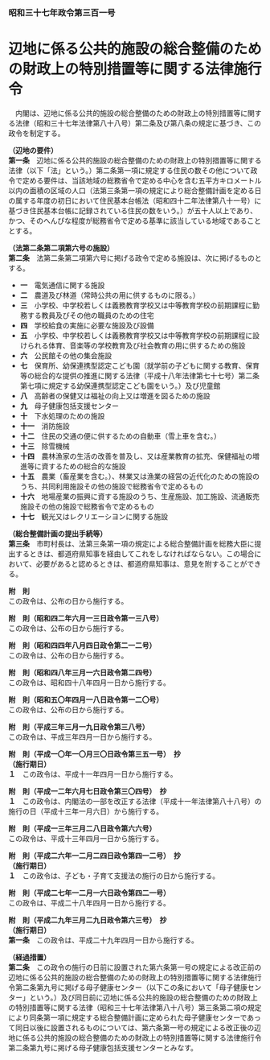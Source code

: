 ### 昭和三十七年政令第三百一号  
# 辺地に係る公共的施設の総合整備のための財政上の特別措置等に関する法律施行令  
　内閣は、辺地に係る公共的施設の総合整備のための財政上の特別措置等に関する法律（昭和三十七年法律第八十八号）第二条及び第八条の規定に基づき、この政令を制定する。  
  
**（辺地の要件）**  
**第一条**　辺地に係る公共的施設の総合整備のための財政上の特別措置等に関する法律（以下「法」という。）第二条第一項に規定する住民の数その他について政令で定める要件は、当該地域の総務省令で定める中心を含む五平方キロメートル以内の面積の区域の人口（法第三条第一項の規定により総合整備計画を定める日の属する年度の初日において住民基本台帳法（昭和四十二年法律第八十一号）に基づき住民基本台帳に記録されている住民の数をいう。）が五十人以上であり、かつ、そのへんぴな程度が総務省令で定める基準に該当している地域であることとする。  
  
**（法第二条第二項第六号の施設）**  
**第二条**　法第二条第二項第六号に掲げる政令で定める施設は、次に掲げるものとする。  
* **一**　電気通信に関する施設  
* **二**　農道及び林道（常時公共の用に供するものに限る。）  
* **三**　小学校、中学校若しくは義務教育学校又は中等教育学校の前期課程に勤務する教員及びその他の職員のための住宅  
* **四**　学校給食の実施に必要な施設及び設備  
* **五**　小学校、中学校若しくは義務教育学校又は中等教育学校の前期課程に設けられる体育、音楽等の学校教育及び社会教育の用に供するための施設  
* **六**　公民館その他の集会施設  
* **七**　保育所、幼保連携型認定こども園（就学前の子どもに関する教育、保育等の総合的な提供の推進に関する法律（平成十八年法律第七十七号）第二条第七項に規定する幼保連携型認定こども園をいう。）及び児童館  
* **八**　高齢者の保健又は福祉の向上又は増進を図るための施設  
* **九**　母子健康包括支援センター  
* **十**　下水処理のための施設  
* **十一**　消防施設  
* **十二**　住民の交通の便に供するための自動車（雪上車を含む。）  
* **十三**　除雪機械  
* **十四**　農林漁家の生活の改善を普及し、又は産業教育の拡充、保健福祉の増進等に資するための総合的な施設  
* **十五**　農業（畜産業を含む。）、林業又は漁業の経営の近代化のための施設のうち、共同利用施設その他の施設で総務省令で定めるもの  
* **十六**　地場産業の振興に資する施設のうち、生産施設、加工施設、流通販売施設その他の施設で総務省令で定めるもの  
* **十七**　観光又はレクリエーシヨンに関する施設  
  
**（総合整備計画の提出手続等）**  
**第三条**　市町村長は、法第三条第一項の規定による総合整備計画を総務大臣に提出するときは、都道府県知事を経由してこれをしなければならない。この場合において、必要があると認めるときは、都道府県知事は、意見を附することができる。  
  
**附　則**  
この政令は、公布の日から施行する。  
  
**附　則（昭和四二年六月一三日政令第一三八号）**  
この政令は、公布の日から施行する。  
  
**附　則（昭和四四年八月四日政令第二一二号）**  
この政令は、公布の日から施行する。  
  
**附　則（昭和四八年三月一六日政令第二四号）**  
この政令は、昭和四十八年四月一日から施行する。  
  
**附　則（昭和五〇年四月一八日政令第一二〇号）**  
この政令は、公布の日から施行する。  
  
**附　則（平成三年三月一九日政令第三八号）**  
この政令は、平成三年四月一日から施行する。  
  
**附　則（平成一〇年一〇月三〇日政令第三五一号）　抄**  
**（施行期日）**  
**１**　この政令は、平成十一年四月一日から施行する。  
  
**附　則（平成一二年六月七日政令第三〇四号）　抄**  
**１**　この政令は、内閣法の一部を改正する法律（平成十一年法律第八十八号）の施行の日（平成十三年一月六日）から施行する。  
  
**附　則（平成一三年三月二八日政令第六六号）**  
この政令は、平成十三年四月一日から施行する。  
  
**附　則（平成二六年一二月二四日政令第四一二号）　抄**  
**（施行期日）**  
**１**　この政令は、子ども・子育て支援法の施行の日から施行する。  
  
**附　則（平成二七年一二月一六日政令第四二一号）**  
この政令は、平成二十八年四月一日から施行する。  
  
**附　則（平成二九年三月二九日政令第六三号）　抄**  
**（施行期日）**  
**第一条**　この政令は、平成二十九年四月一日から施行する。  
  
**（経過措置）**  
**第二条**　この政令の施行の日前に設置された第六条第一号の規定による改正前の辺地に係る公共的施設の総合整備のための財政上の特別措置等に関する法律施行令第二条第九号に掲げる母子健康センター（以下この条において「母子健康センター」という。）及び同日前に辺地に係る公共的施設の総合整備のための財政上の特別措置等に関する法律（昭和三十七年法律第八十八号）第三条第二項の規定により同条第一項に規定する総合整備計画に定められた母子健康センターであって同日以後に設置されるものについては、第六条第一号の規定による改正後の辺地に係る公共的施設の総合整備のための財政上の特別措置等に関する法律施行令第二条第九号に掲げる母子健康包括支援センターとみなす。  
  
